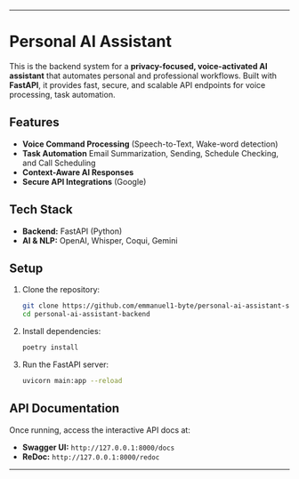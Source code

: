 
---
# Personal AI Assistant   

This is the backend system for a **privacy-focused, voice-activated AI assistant** that automates personal and professional workflows. Built with **FastAPI**, it provides fast, secure, and scalable API endpoints for voice processing, task automation.

## Features  
- **Voice Command Processing** (Speech-to-Text, Wake-word detection)  
- **Task Automation** Email Summarization, Sending, Schedule Checking, and Call Scheduling  
- **Context-Aware AI Responses**  
- **Secure API Integrations** (Google)  

## Tech Stack  
- **Backend:** FastAPI (Python)  
- **AI & NLP:** OpenAI, Whisper, Coqui, Gemini  

## Setup  
1. Clone the repository:  
   ```sh
   git clone https://github.com/emmanuel1-byte/personal-ai-assistant-system.git 
   cd personal-ai-assistant-backend  
   ```  
2. Install dependencies:  
   ```sh
   poetry install
   ```  
3. Run the FastAPI server:  
   ```sh
   uvicorn main:app --reload  
   ```  

## API Documentation  
Once running, access the interactive API docs at:  
- **Swagger UI:** `http://127.0.0.1:8000/docs`  
- **ReDoc:** `http://127.0.0.1:8000/redoc`  

---